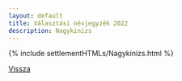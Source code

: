 ```yaml
---
layout: default
title: Választási névjegyzék 2022
description: Nagykinizs
---
```


{% include settlementHTMLs/Nagykinizs.html %}

[Vissza](./)